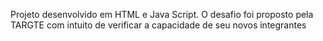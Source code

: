 Projeto desenvolvido em HTML e Java Script. O desafio foi proposto pela TARGTE com intuito de verificar a capacidade de seu novos integrantes 
